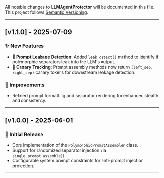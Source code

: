 All notable changes to **LLMAgentProtector** will be documented in this file.  
This project follows [Semantic Versioning](https://semver.org/).

---

## [v1.1.0] - 2025-07-09

### ✨ New Features
- **🔐 Prompt Leakage Detection**: Added `leak_detect()` method to identify if polymorphic separators leak into the LLM's output.
- **🪺 Canary Tracking**: Prompt assembly methods now return `(left_sep, right_sep)` canary tokens for downstream leakage detection.

### 🧠 Improvements
- Refined prompt formatting and separator rendering for enhanced stealth and consistency.

---

## [v1.0.0] - 2025-06-01

### 🚀 Initial Release
- Core implementation of the `PolymorphicPromptAssembler` class.
- Support for randomized separator injection via `single_prompt_assemble()`.
- Configurable system prompt constraints for anti-prompt injection protection.

---
